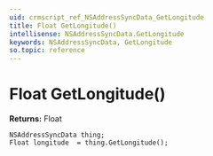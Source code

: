 ```yaml
---
uid: crmscript_ref_NSAddressSyncData_GetLongitude
title: Float GetLongitude()
intellisense: NSAddressSyncData.GetLongitude
keywords: NSAddressSyncData, GetLongitude
so.topic: reference
---
```


# Float GetLongitude()

**Returns:** Float

```crmscript
NSAddressSyncData thing;
Float longitude  = thing.GetLongitude();
```

